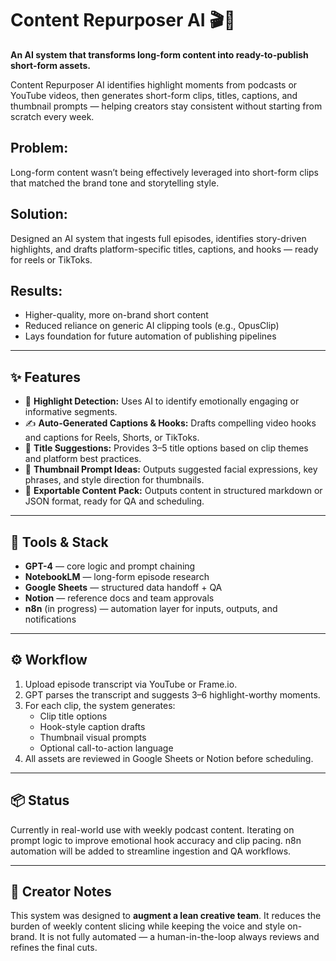 # Content Repurposer AI 🎬🔁

**An AI system that transforms long-form content into ready-to-publish short-form assets.**

Content Repurposer AI identifies highlight moments from podcasts or YouTube videos, then generates short-form clips, titles, captions, and thumbnail prompts — helping creators stay consistent without starting from scratch every week.

## Problem:
Long-form content wasn’t being effectively leveraged into short-form clips that matched the brand tone and storytelling style.

## Solution:
Designed an AI system that ingests full episodes, identifies story-driven highlights, and drafts platform-specific titles, captions, and hooks — ready for reels or TikToks.

## Results:
- Higher-quality, more on-brand short content
- Reduced reliance on generic AI clipping tools (e.g., OpusClip)
- Lays foundation for future automation of publishing pipelines

---

## ✨ Features

- 🎯 **Highlight Detection:** Uses AI to identify emotionally engaging or informative segments.
- ✍️ **Auto-Generated Captions & Hooks:** Drafts compelling video hooks and captions for Reels, Shorts, or TikToks.
- 🧠 **Title Suggestions:** Provides 3–5 title options based on clip themes and platform best practices.
- 🎨 **Thumbnail Prompt Ideas:** Outputs suggested facial expressions, key phrases, and style direction for thumbnails.
- 🧾 **Exportable Content Pack:** Outputs content in structured markdown or JSON format, ready for QA and scheduling.

---

## 🔧 Tools & Stack

- **GPT-4** — core logic and prompt chaining
- **NotebookLM** — long-form episode research
- **Google Sheets** — structured data handoff + QA
- **Notion** — reference docs and team approvals
- **n8n** (in progress) — automation layer for inputs, outputs, and notifications

---

## ⚙️ Workflow

1. Upload episode transcript via YouTube or Frame.io.
2. GPT parses the transcript and suggests 3–6 highlight-worthy moments.
3. For each clip, the system generates:
   - Clip title options
   - Hook-style caption drafts
   - Thumbnail visual prompts
   - Optional call-to-action language
4. All assets are reviewed in Google Sheets or Notion before scheduling.

---

## 📦 Status

Currently in real-world use with weekly podcast content. Iterating on prompt logic to improve emotional hook accuracy and clip pacing. n8n automation will be added to streamline ingestion and QA workflows.

---

## 🧠 Creator Notes

This system was designed to **augment a lean creative team**. It reduces the burden of weekly content slicing while keeping the voice and style on-brand. It is not fully automated — a human-in-the-loop always reviews and refines the final cuts.
